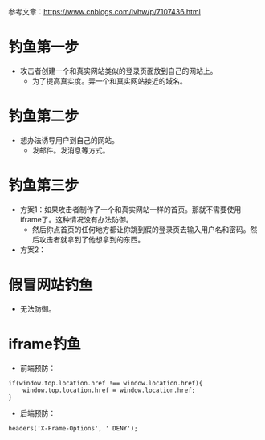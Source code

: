 参考文章：https://www.cnblogs.com/lvhw/p/7107436.html

# 钓鱼第一步
* 攻击者创建一个和真实网站类似的登录页面放到自己的网站上。
    - 为了提高真实度。弄一个和真实网站接近的域名。
# 钓鱼第二步
* 想办法诱导用户到自己的网站。
    - 发邮件。发消息等方式。
# 钓鱼第三步
* 方案1：如果攻击者制作了一个和真实网站一样的首页。那就不需要使用iframe了。这种情况没有办法防御。
    - 然后你点首页的任何地方都让你跳到假的登录页去输入用户名和密码。然后攻击者就拿到了他想拿到的东西。
* 方案2：

# 假冒网站钓鱼
* 无法防御。

# iframe钓鱼
* 前端预防：
```
if(window.top.location.href !== window.location.href){
    window.top.location.href = window.location.href;
}
```
* 后端预防：
```
headers('X-Frame-Options', ' DENY');
```

